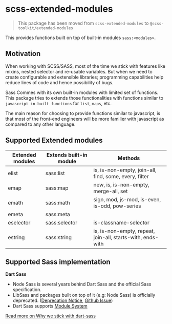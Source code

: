 # scss-extended-modules

> This package has been moved from `scss-extended-modules` to `@scss-toolkit/extended-modules`

This provides functions built on top of built-in modules `sass:<modules>`.

## Motivation

When working with SCSS/SASS, most of the time we stick with features like mixins, nested selector and re-usable variables.
But when we need to create configurable and extensible libraries; programming capabilities help reduce lines of code and hence
possibility of bugs.

Sass Commes with its own built-in modules with limited set of functions. This package tries to extends those functionalities
with functions similar to `javascript in-built functions` for `list`, `maps`, etc.

The main reason for choosing to provide functions similar to javascript, is that most of the front-end engineers will be more
familier with javascript as compared to any other language.

## Supported Extended modules

| Extended modules | Extends built-in module | Methods                                                    |
| ---------------- | ----------------------- | ---------------------------------------------------------- |
| elist            | sass:list               | is, is-non-empty, join-all, find, some, every, filter      |
| emap             | sass:map                | new, is, is-non-empty, merge-all, set                      |
| emath            | sass:math               | sign, mod, js-mod, is-even, is-odd, pow-series             |
| emeta            | sass:meta               |
| eselector        | sass:selector           | is-classname-selector                                      |
| estring          | sass:string             | is, is-non-empty, repeat, join-all, starts-with, ends-with |

## Supported Sass implementation

**Dart Sass**

- Node Sass is several years behind Dart Sass and the official Sass specification.
- LibSass and packages built on top of it (e.g: Node Sass) is officially deprecated. ([Deprecation Notice](https://sass-lang.com/blog/libsass-is-deprecated), [Github Issue](https://github.com/sass/node-sass/issues/2952))
- Dart Sass supports [Module System](https://sass-lang.com/blog/the-module-system-is-launched)

[Read more on Why we stick with dart-sass](https://scss-toolkit.github.io/why-dart-sass)

